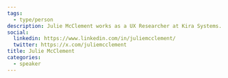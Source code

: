 ```yaml
---
tags:
  - type/person
description: Julie McClement works as a UX Researcher at Kira Systems. She has experience in conducting research for nonprofits, including the Ontario Coalitions of Rape Crisis Centres.
social:
  linkedin: https://www.linkedin.com/in/juliemcclement/
  twitter: https://x.com/juliemcclement
title: Julie McClement
categories:
  - speaker
---
```

